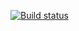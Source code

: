 [![Build status](https://ci.appveyor.com/api/projects/status/nvsvchou9o5rg6gy?svg=true)](https://ci.appveyor.com/project/AngelinaTest/unit2-1-xycuv)
